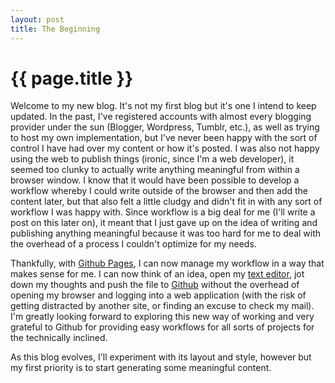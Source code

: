 ```yaml
---
layout: post
title: The Beginning
---
```


# {{ page.title }}

Welcome to my new blog. It's not my first blog but it's one I intend to keep updated. In the past, I've registered accounts with almost every blogging provider under the sun (Blogger, Wordpress, Tumblr, etc.), as well as trying to host my own implementation, but I've never been happy with the sort of control I have had over my content or how it's posted. I was also not happy using the web to publish things (ironic, since I'm a web developer), it seemed too clunky to actually write anything meaningful from within a browser window. I know that it would have been possible to develop a workflow whereby I could write outside of the browser and then add the content later, but that also felt a little cludgy and didn't fit in with any sort of workflow I was happy with. Since workflow is a big deal for me (I'll write a post on this later on), it meant that I just gave up on the idea of writing and publishing anything meaningful because it was too hard for me to deal with the overhead of a process I couldn't optimize for my needs.

Thankfully, with [Github Pages](http://pages.github.com/), I can now manage my workflow in a way that makes sense for me. I can now think of an idea, open my [text editor](http://www.sublimetext.com), jot down my thoughts and push the file to [Github](http://www.github.com) without the overhead of opening my browser and logging into a web application (with the risk of getting distracted by another site, or finding an excuse to check my mail). I'm greatly looking forward to exploring this new way of working and very grateful to Github for providing easy workflows for all sorts of projects for the technically inclined.

As this blog evolves, I'll experiment with its layout and style, however but my first priority is to start generating some meaningful content.